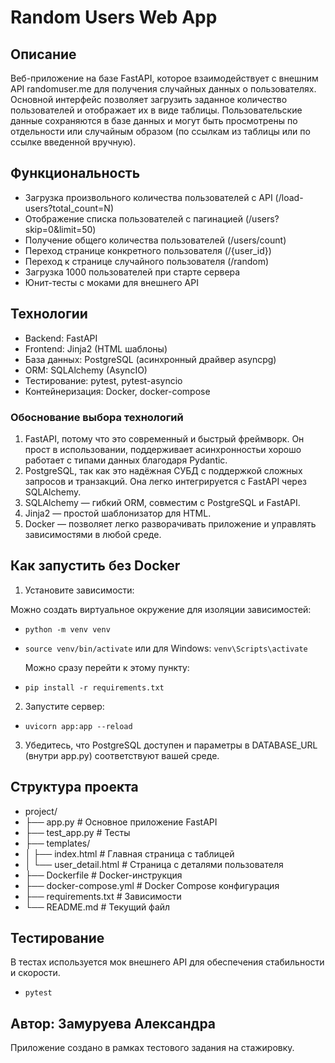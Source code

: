 # Random Users Web App
## Описание
Веб-приложение на базе FastAPI, которое взаимодействует с внешним API randomuser.me для получения случайных данных о пользователях. Основной интерфейс позволяет загрузить заданное количество пользователей и отображает их в виде таблицы. Пользовательские данные сохраняются в базе данных и могут быть просмотрены по отдельности или случайным образом (по ссылкам из таблицы или по ссылке введенной вручную).

## Функциональность
- Загрузка произвольного количества пользователей с API (/load-users?total_count=N)
- Отображение списка пользователей с пагинацией (/users?skip=0&limit=50)
- Получение общего количества пользователей (/users/count)
- Переход странице конкретного пользователя (/{user_id})
- Переход к странице случайного пользователя (/random)
- Загрузка 1000 пользователей при старте сервера
- Юнит-тесты с моками для внешнего API

## Технологии
- Backend: FastAPI
- Frontend: Jinja2 (HTML шаблоны)
- База данных: PostgreSQL (асинхронный драйвер asyncpg)
- ORM: SQLAlchemy (AsyncIO)
- Тестирование: pytest, pytest-asyncio
- Контейнеризация: Docker, docker-compose

### Обоснование выбора технологий
1. FastAPI, потому что это современный и быстрый фреймворк. Он прост в использовании, поддерживает асинхронностьи хорошо работает с типами данных благодаря Pydantic. 
2. PostgreSQL, так как это надёжная СУБД с поддержкой сложных запросов и транзакций. Она легко интегрируется с FastAPI через SQLAlchemy.
3. SQLAlchemy — гибкий ORM, совместим с PostgreSQL и FastAPI.
4. Jinja2 — простой шаблонизатор для HTML.
5. Docker — позволяет легко разворачивать приложение и управлять зависимостями в любой среде.

## Как запустить без Docker
1. Установите зависимости:

  Можно создать виртуальное окружение для изоляции зависимостей:
- `python -m venv venv`
- `source venv/bin/activate` или для Windows: `venv\Scripts\activate`
  
  Можно сразу перейти к этому пункту:
- `pip install -r requirements.txt`
2. Запустите сервер:
- `uvicorn app:app --reload`
3. Убедитесь, что PostgreSQL доступен и параметры в DATABASE_URL (внутри app.py) соответствуют вашей среде.

## Структура проекта
- project/
- ├── app.py                 # Основное приложение FastAPI
- ├── test_app.py            # Тесты
- ├── templates/
- │   ├── index.html         # Главная страница с таблицей
- │   └── user_detail.html   # Страница с деталями пользователя
- ├── Dockerfile             # Docker-инструкция
- ├── docker-compose.yml     # Docker Compose конфигурация
- ├── requirements.txt       # Зависимости
- └── README.md              # Текущий файл

## Тестирование
В тестах используется мок внешнего API для обеспечения стабильности и скорости.
- `pytest`

## Автор: Замуруева Александра
Приложение создано в рамках тестового задания на стажировку.
